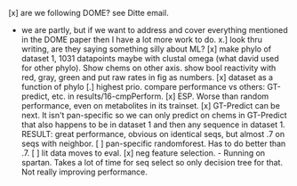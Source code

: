 [x] are we following DOME? see Ditte email.
 - we are partly, but if we want to address and cover everything mentioned in 
   the DOME paper then I have a lot more work to do.
x.] look thru writing, are they saying something silly about ML?
[x] make phylo of dataset 1, 1031 datapoints maybe with clustal omega (what 
david used for other phylo). Show chems on other axis. show bool reactivity 
with red, gray, green and put raw rates in fig as numbers.
[x] dataset as a function of phylo
[.] highest prio. compare performance vs others: GT-predict, etc. in results/16-cmpPerform.
  [x] ESP. Worse than random performance, even on metabolites in its trainset.
  [x] GT-Predict can be next. It isn't pan-specific so we can only predict on 
      chems in GT-Predict that also happens to be in dataset 1 and then any 
      sequence in dataset 1. RESULT: great performance, obvious on identical 
      seqs, but almost .7 on seqs with neighbor.
  [ ] pan-specific randomforest. Has to do better than .7.
[ ] lit data moves to eval.
[x] neg feature selection. - Running on spartan.
    Takes a lot of time for seq select so only decision tree for that.
    Not really improving performance.
